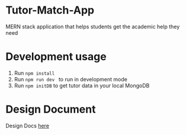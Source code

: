 # Tutor-Match-App

MERN stack application that helps students get the academic help they need

# Development usage

1. Run `npm install`
2. Run `npm run dev ` to run in development mode
3. Run `npm initDB` to get tutor data in your local MongoDB

# Design Document

Design Docs [here](https://docs.google.com/document/d/1TX83QjBXnOxksskJH8em_gzH6H0qPJJN0GKg5r-C-mE/edit)
